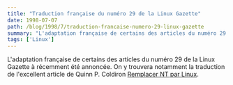 ```yaml
---
title: "Traduction française du numéro 29 de la Linux Gazette"
date: 1998-07-07
path: /blog/1998/7/traduction-francaise-numero-29-linux-gazette
summary: "L'adaptation française de certains des articles du numéro 29 de la Linux Gazette à récemment été annoncée."
tags: ['Linux']
---
```


<P>
L'adaptation française de certains des articles du numéro 29 de la
Linux Gazette à récemment été annoncée.
On y trouvera notamment la traduction de l'excellent article
de Quinn P. Coldiron <A HREF="http://www.linux-france.com/article/lgazette/issue-29/lg-29-6.html">Remplacer NT par Linux</A>.
</P>


